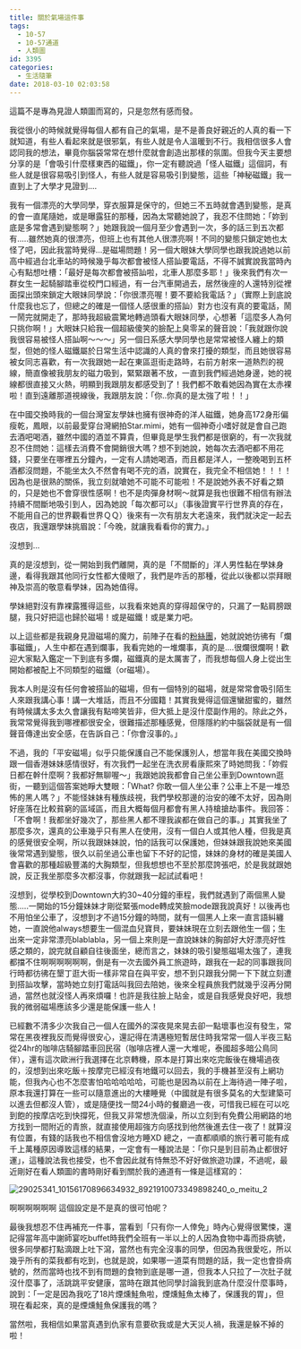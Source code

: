 ```yaml
---
title: 關於氣場這件事
tags:
  - 10-57
  - 10-57通道
  - 人類圖
id: 3395
categories:
  - 生活隨筆
date: 2018-03-10 02:03:58
---
```


這篇不是專為見證人類圖而寫的，只是忽然有感而發。

我從很小的時候就覺得每個人都有自己的氣場，是不是善良好親近的人真的看一下就知道，有些人看起來就是很邪氣，有些人就是令人溫暖到不行。我相信很多人會認同我的想法，畢竟你腦袋常常在想什麼就會創造出那樣的氛圍。但我今天主要想分享的是「會吸引什麼樣東西的磁鐵」，<!--more-->你一定有聽說過「怪人磁鐵」這個詞，有些人就是很容易吸引到怪人，有些人就是容易吸引到變態，這些「神秘磁鐵」我一直到上了大學才見證到....

我有一個漂亮的大學同學，穿衣服算是保守的，但她三不五時就會遇到變態，是真的會一直尾隨她，或是曝露狂的那種，因為太常聽她說了，我忍不住問她：「妳到底是多常會遇到變態啊？」她跟我說一個月至少會遇到一次，多的話三到五次都有.....雖然她真的很漂亮，但班上也有其他人很漂亮啊！不同的變態只鎖定她也太怪了吧，因此我當時覺得...是磁場問題！另一個大眼妹大學同學也跟我說過她以前高中經過台北車站的時候幾乎每次都會被怪人搭訕要電話，不得不誠實說我當時內心有點想吐槽：「最好是每次都會被搭訕啦，北車人那麼多耶！」後來我們有次一群女生一起騎腳踏車從校門口經過，有一台汽車開過去，居然後座的人還特別從裡面探出頭來鎖定大眼妹同學說：「你很漂亮喔！要不要給我電話？」（實際上到底說什麼我也忘了，但總之的確是一個怪人感很重的搭訕）對方也沒有真的要電話，鬧一鬧完就開走了，那時我超級震驚地轉過頭看大眼妹同學，心想著「這麼多人為何只挑你啊！」大眼妹只給我一個超級傻笑的臉配上臭零呆的聲音說：「我就跟你說我很容易被怪人搭訕啊～～～」另一個日系感大學同學也是常常被怪人纏上的類型，但她的怪人磁鐵屬於日常生活中認識的人真的會來打擾的類型，而且她很容易被女同志喜歡，有一次我跟她一起在東區逛街走路時，右前方射來一道熱烈的視線，簡直像被我朋友的磁力吸到，緊緊跟著不放，一直到我們經過她身邊，她的視線都很直接又火熱，明顯到我跟朋友都感受到了！我們都不敢看她因為實在太赤裸啦！直到遠離那道視線後，我跟朋友說：「你..你真的是太強了啦！！」

在中國交換時我的一個台灣室友學妹也擁有很神奇的洋人磁鐵，她身高172身形偏瘦乾，鳳眼，以前最愛穿台灣網拍Star.mimi，她有一個神奇小嗜好就是會自己跑去酒吧喝酒，雖然中國的酒並不算貴，但畢竟是學生我們都是很窮的，有一次我就忍不住問她：這樣去消費不會開銷很大嗎？想不到她說，她每次去酒吧都不用花錢，只要坐在哪裡五分鐘內，一定有人請她喝酒，而且都是洋人，一整晚喝到五杯酒都沒問題，不能坐太久不然會有喝不完的酒，說實在，我完全不相信她！！！！因為也是很熟的關係，我立刻就嗆她不可能不可能啦！不是說她外表不好看之類的，只是她也不會穿很性感啊！也不是肉彈身材啊～就算是我也很難不相信有辦法持續不間斷地吸引到人，因為她說「每次都可以」（事後證實平行世界真的存在，不能用自己的世界觀看世界ＱＱ）後來有一次有朋友大老遠來，我們就決定一起去夜店，我還跟學妹挑眉說：「今晚，就讓我看看你的實力。」

沒想到...

真的是沒想到，從一開始到我們離開，真的是「不間斷的」洋人男性黏在學妹身邊，看得我跟其他同行女性都大傻眼了，我們是咋舌的那種，從此以後都以崇拜眼神及崇高的敬意看學妹，因為她值得。

學妹絕對沒有靠裸露獲得這些，以我看來她真的穿得超保守的，只漏了一點肩膀跟腿，我只好把這也歸於磁場！或是磁鐵！或是業力吧。

以上這些都是我親身見證磁場的魔力，前陣子在看的[粉絲團](https://www.facebook.com/bonbonjinjin/photos/a.357980094408871.1073741827.357977644409116/808145719392304/?type=3&amp;theater)，她就說她彷彿有「爛事磁鐵」，人生中都在遇到爛事，我看完她的一堆爛事，真的是....很爛很爛啊！歡迎大家點入鑑定一下到底有多爛，磁鐵真的是太厲害了，而我想每個人身上從出生開始都被配上不同類型的磁鐵（or磁場）。

我本人則是沒有任何會被搭訕的磁場，但有一個特別的磁場，就是常常會吸引陌生人來跟我講心事！講一大堆話，而且不分國籍！其實我覺得這個還蠻甜蜜的，雖然有時候講太多太久會讓我有點啼笑皆非，但大抵上是沒什麼副作用的。除此之外，我常常覺得我到哪裡都很安全，很難描述那種感覺，但隱隱約約中腦袋就是有一個聲音傳達出安全感，在告訴自己：「你會沒事的。」

不過，我的「平安磁場」似乎只能保護自己不能保護別人，想當年我在美國交換時跟一個香港妹妹感情很好，有次我們一起坐在洗衣房看康熙來了時她問我：「妳假日都在幹什麼啊？我都好無聊喔～」我跟她說我都會自己坐公車到Downtown逛街，一聽到這個答案她睜大雙眼：「What? 你敢一個人坐公車？公車上不是一堆恐怖的黑人嗎？」不能怪妹妹有種族歧視，我們學校那邊的治安的確不太好，因為剛好座落在比較貧窮的區域區，而且大概每個月都會有黑人持槍搶劫事件。我回答：「不會啊！我都坐好幾次了，那些黑人都不理我誒都在做自己的事。」其實我坐了那麼多次，還真的公車幾乎只有黑人在使用，沒有一個白人或其他人種，但我是真的感覺很安全啊，所以我跟妹妹說，怕的話我可以保護她，但妹妹跟我說她來美國後常常遇到變態，很久以前坐過公車也留下不好的記憶，妹妹的身材的確是美國人會喜歡的那種超級豐滿的大胸類型，但我想想也不至於那麼誇張吧，於是我就跟她說，反正我坐那麼多次都沒事，你就跟我一起試試看吧！

沒想到，從學校到Downtown大約30~40分鐘的車程，我們就遇到了兩個黑人變態.....一開始的15分鐘妹妹才剛從緊張mode轉成笑臉mode跟我說真好！以後再也不用怕坐公車了，沒想到才不過15分鐘的時間，就有一個黑人上來一直言語糾纏她，一直說他always想要生一個混血兒寶貝，要妹妹現在立刻去跟他生一個；生出來一定非常漂亮blablabla，另一個上來則是一直說妹妹的胸部好大好漂亮好性感之類的，說完就自顧自往後面坐，總而言之，妹妹的吸引變態磁場太強了，連我都擋不住啊啊啊啊啊啊，倒是有一次去國外員工旅遊時，跟我在一起的同事跟我同行時都彷彿在墾丁逛大街一樣非常自在與平安，想不到只跟我分開一下下就立刻遭到搭訕攻擊，當時她立刻打電話叫我回去陪她，後來全程員旅我們就幾乎沒再分開過，當然也就沒怪人再來煩囉！也許是我往臉上貼金，或是自我感覺良好吧，我想我的微弱磁場應該多少還是能保護一些人！

已經數不清多少次我自己一個人在國外的深夜晃來晃去卻一點壞事也沒有發生，常常在黑夜裡我反而覺得很安心，還記得在清邁極短暫居住時我常常一個人半夜三點從24hr的咖啡店騎腳踏車回民宿（咖啡店裡人還一大堆呢，泰國超多暗公鳥同伴），還有這次歐洲行我選擇在北京轉機，原本是打算出來吃完飯後在機場過夜的，沒想到出來吃飯＋按摩完已經沒有地鐵可以回去，我的手機甚至沒有上網功能，但我內心也不怎麼害怕哈哈哈哈哈，可能也是因為以前在上海待過一陣子啦，原本我還打算在一些可以隨意進出的大樓睡覺（中國就是有很多莫名的大型建築可以進去但都沒人管），或是隨便找一間24小時的餐廳過一夜，可惜我已經在可以吃到飽的按摩店吃到快撐死，但我又非常想洗個澡，所以立刻到有免費公用網路的地方找到一間附近的青旅，就直接使用超強方向感找到他然後進去住一夜了！就算沒有位置，有錢的話我也不相信會沒地方睡XD 總之，一直都順順的旅行著可能有成千上萬種原因導致這樣的結果，一定會有一種說法是：「你只是到目前為止都很好運」，這種說法我也接受，也不會因此就有恃無恐不好好做旅遊功課，不過呢，最近剛好在看人類圖的書時剛好看到關於我的通道有一條是這樣寫的：

![29025341_10156170896634932_8921910073349898240_o_meitu_2](https://crazynatalie.files.wordpress.com/2018/03/29025341_10156170896634932_8921910073349898240_o_meitu_2.jpg)

啊啊啊啊啊啊 這個設定是不是真的很可怕呢？

最後我想忍不住再補充一件事，當看到「只有你一人倖免」時內心覺得很驚悚，還記得當年高中謝師宴吃buffet時我們全班有一半以上的人因為食物中毒而掛病號，很多同學都打點滴跟上吐下瀉，當然也有完全沒事的同學，但因為我很愛吃，所以幾乎所有的菜我都有吃到，也就是說，如果哪一道菜有問題的話，我一定也會掛病號的，然而當時也找不到有問題的食物到底是哪一道，但我本人只拉了一次肚子就沒什麼事了，活跳跳平安健康，當時在跟其他同學討論我到底為什麼沒什麼事時，說到：「一定是因為我吃了18片煙燻鮭魚啦，煙燻鮭魚太棒了，保護我的胃」，但現在看起來，真的是煙燻鮭魚保護我的嗎？

當然啦，我相信如果當真遇到仇家有意要砍我或是大天災人禍，我還是躲不掉的啦！